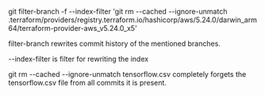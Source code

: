 git filter-branch -f --index-filter 'git rm --cached --ignore-unmatch .terraform/providers/registry.terraform.io/hashicorp/aws/5.24.0/darwin_arm64/terraform-provider-aws_v5.24.0_x5'

filter-branch rewrites commit history of the mentioned branches.

--index-filter is filter for rewriting the index

git rm --cached --ignore-unmatch tensorflow.csv completely forgets the tensorflow.csv file from all commits it is present.
